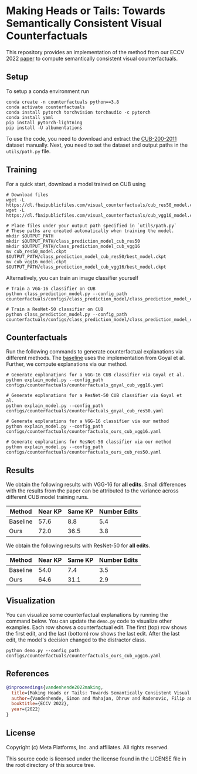 # Making Heads or Tails: Towards Semantically Consistent Visual Counterfactuals

This repository provides an implementation of the method from our ECCV 2022 [paper](https://arxiv.org/pdf/2203.12892) to compute semantically consistent visual counterfactuals.

## Setup

To setup a conda environment run

```shell
conda create -n counterfactuals python==3.8
conda activate counterfactuals
conda install pytorch torchvision torchaudio -c pytorch
conda install yaml
pip install pytorch-lightning
pip install -U albumentations
```

To use the code, you need to download and extract the [CUB-200-2011](https://data.caltech.edu/records/20098) dataset manually. Next, you need to set the dataset and output paths in the `utils/path.py` file.

## Training

For a quick start, download a model trained on CUB using

```shell
# Download files
wget -L https://dl.fbaipublicfiles.com/visual_counterfactuals/cub_res50_model.ckpt
wget -L https://dl.fbaipublicfiles.com/visual_counterfactuals/cub_vgg16_model.ckpt

# Place files under your output path specified in `utils/path.py`
# These paths are created automatically when training the model.
mkdir $OUTPUT_PATH
mkdir $OUTPUT_PATH/class_prediction_model_cub_res50
mkdir $OUTPUT_PATH/class_prediction_model_cub_vgg16
mv cub_res50_model.ckpt $OUTPUT_PATH/class_prediction_model_cub_res50/best_model.ckpt
mv cub_vgg16_model.ckpt $OUTPUT_PATH/class_prediction_model_cub_vgg16/best_model.ckpt
```

Alternatively, you can train an image classifier yourself

```shell
# Train a VGG-16 classifier on CUB
python class_prediction_model.py --config_path counterfactuals/configs/class_prediction_model/class_prediction_model_cub_vgg16.yaml

# Train a ResNet-50 classifier on CUB
python class_prediction_model.py --config_path counterfactuals/configs/class_prediction_model/class_prediction_model_cub_res50.yaml
```

## Counterfactuals

Run the following commands to generate counterfactual explanations via different methods. The [baseline](https://arxiv.org/pdf/1904.07451.pdf) uses the implementation from Goyal et al. Further, we compute explanations via our method.

```shell
# Generate explanations for a VGG-16 CUB classifier via Goyal et al.
python explain_model.py --config_path configs/counterfactuals/counterfactuals_goyal_cub_vgg16.yaml

# Generate explanations for a ResNet-50 CUB classifier via Goyal et al.
python explain_model.py --config_path configs/counterfactuals/counterfactuals_goyal_cub_res50.yaml

# Generate explanations for a VGG-16 classifier via our method
python explain_model.py --config_path configs/counterfactuals/counterfactuals_ours_cub_vgg16.yaml

# Generate explanations for ResNet-50 classifier via our method
python explain_model.py --config_path configs/counterfactuals/counterfactuals_ours_cub_res50.yaml
```

## Results

We obtain the following results with VGG-16 for __all edits__. Small differences with the results from the paper can be attributed to the variance across different CUB model training runs.

| Method     | Near KP | Same KP | Number Edits |
|------------|---------|---------|--------------|
| Baseline   | 57.6    | 8.8     | 5.4          |
| Ours       | 72.0    | 36.5    | 3.8          |

We obtain the following results with ResNet-50 for __all edits__.

| Method     | Near KP | Same KP | Number Edits |
|------------|---------|---------|--------------|
| Baseline   | 54.0    | 7.4     | 3.5          |
| Ours       | 64.6    | 31.1    | 2.9          |


## Visualization

You can visualize some counterfactual explanations by running the command below. You can update the `demo.py` code to visualize other examples. Each row shows a counterfactual edit. The first (top) row shows the first edit, and the last (bottom) row shows the last edit. After the last edit, the model's decision changed to the distractor class.

```shell
python demo.py --config_path configs/counterfactuals/counterfactuals_ours_cub_vgg16.yaml
```


## References

```bibtex
@inproceedings{vandenhende2022making,
  title={Making Heads or Tails: Towards Semantically Consistent Visual Counterfactuals},
  author={Vandenhende, Simon and Mahajan, Dhruv and Radenovic, Filip and Ghadiyaram, Deepti},
  booktitle={ECCV 2022},
  year={2022}
}
```

## License
Copyright (c) Meta Platforms, Inc. and affiliates. All rights reserved.

This source code is licensed under the license found in the LICENSE file in the root directory of this source tree.
